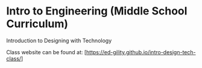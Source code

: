 # Intro to Engineering (Middle School Curriculum)

Introduction to Designing with Technology

Class website can be found at: [https://ed-gility.github.io/intro-design-tech-class/]
